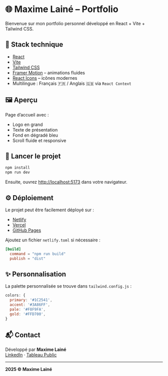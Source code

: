 # 🌐 Maxime Lainé – Portfolio

Bienvenue sur mon portfolio personnel développé en React + Vite + Tailwind CSS.

## 🔧 Stack technique

- [React](https://reactjs.org/)
- [Vite](https://vitejs.dev/)
- [Tailwind CSS](https://tailwindcss.com/)
- [Framer Motion](https://www.framer.com/motion/) – animations fluides
- [React Icons](https://react-icons.github.io/react-icons/) – icônes modernes
- Multilingue : Français 🇫🇷 / Anglais 🇬🇧 via `React Context`

## 🖼 Aperçu

Page d’accueil avec :
- Logo en grand
- Texte de présentation
- Fond en dégradé bleu
- Scroll fluide et responsive

## 🚀 Lancer le projet

```bash
npm install
npm run dev
```

Ensuite, ouvrez [http://localhost:5173](http://localhost:5173) dans votre navigateur.

## ⚙️ Déploiement

Le projet peut être facilement déployé sur :

- [Netlify](https://www.netlify.com/)
- [Vercel](https://vercel.com/)
- [GitHub Pages](https://pages.github.com/)

Ajoutez un fichier `netlify.toml` si nécessaire :

```toml
[build]
  command = "npm run build"
  publish = "dist"
```

## ✨ Personnalisation

La palette personnalisée se trouve dans `tailwind.config.js` :

```js
colors: {
  primary: '#1C2541',
  accent: '#3A86FF',
  pale: '#F8F9FA',
  gold: '#FFD700',
}
```

## 📬 Contact

Développé par **Maxime Lainé**  
[LinkedIn](https://www.linkedin.com/in/maximelaine) · [Tableau Public](https://public.tableau.com/app/profile/maxime.laine)

---
**2025 © Maxime Lainé**
